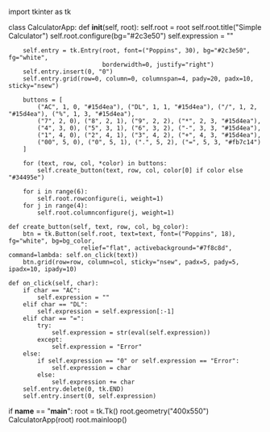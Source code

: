 import tkinter as tk

class CalculatorApp:
    def __init__(self, root):
        self.root = root
        self.root.title("Simple Calculator")
        self.root.configure(bg="#2c3e50")
        self.expression = ""

        self.entry = tk.Entry(root, font=("Poppins", 30), bg="#2c3e50", fg="white",
                              borderwidth=0, justify="right")
        self.entry.insert(0, "0")
        self.entry.grid(row=0, column=0, columnspan=4, pady=20, padx=10, sticky="nsew")

        buttons = [
            ("AC", 1, 0, "#15d4ea"), ("DL", 1, 1, "#15d4ea"), ("/", 1, 2, "#15d4ea"), ("%", 1, 3, "#15d4ea"),
            ("7", 2, 0), ("8", 2, 1), ("9", 2, 2), ("*", 2, 3, "#15d4ea"),
            ("4", 3, 0), ("5", 3, 1), ("6", 3, 2), ("-", 3, 3, "#15d4ea"),
            ("1", 4, 0), ("2", 4, 1), ("3", 4, 2), ("+", 4, 3, "#15d4ea"),
            ("00", 5, 0), ("0", 5, 1), (".", 5, 2), ("=", 5, 3, "#fb7c14")
        ]

        for (text, row, col, *color) in buttons:
            self.create_button(text, row, col, color[0] if color else "#34495e")

        for i in range(6):
            self.root.rowconfigure(i, weight=1)
        for j in range(4):
            self.root.columnconfigure(j, weight=1)

    def create_button(self, text, row, col, bg_color):
        btn = tk.Button(self.root, text=text, font=("Poppins", 18), fg="white", bg=bg_color,
                        relief="flat", activebackground="#7f8c8d", command=lambda: self.on_click(text))
        btn.grid(row=row, column=col, sticky="nsew", padx=5, pady=5, ipadx=10, ipady=10)

    def on_click(self, char):
        if char == "AC":
            self.expression = ""
        elif char == "DL":
            self.expression = self.expression[:-1]
        elif char == "=":
            try:
                self.expression = str(eval(self.expression))
            except:
                self.expression = "Error"
        else:
            if self.expression == "0" or self.expression == "Error":
                self.expression = char
            else:
                self.expression += char
        self.entry.delete(0, tk.END)
        self.entry.insert(0, self.expression)


if __name__ == "__main__":
    root = tk.Tk()
    root.geometry("400x550")
    CalculatorApp(root)
    root.mainloop()
